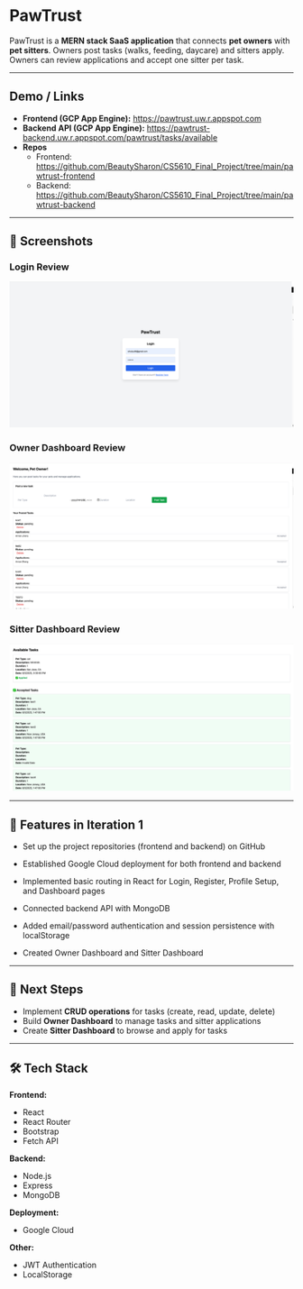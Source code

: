 # PawTrust

PawTrust is a **MERN stack SaaS application** that connects **pet owners** with **pet sitters**. Owners post tasks (walks, feeding, daycare) and sitters apply. Owners can review applications and accept one sitter per task.

---

## Demo / Links

- **Frontend (GCP App Engine):** https://pawtrust.uw.r.appspot.com
- **Backend API (GCP App Engine):** https://pawtrust-backend.uw.r.appspot.com/pawtrust/tasks/available
- **Repos**
  - Frontend: https://github.com/BeautySharon/CS5610_Final_Project/tree/main/pawtrust-frontend
  - Backend: https://github.com/BeautySharon/CS5610_Final_Project/tree/main/pawtrust-backend

---

## 📸 Screenshots

### Login Review

<img src="public/images/login.png" alt="Login Review" width="600" />

### Owner Dashboard Review

<img src="public/images/ownerdashboard.png" alt="Owner Dashboard Review review screenshot" width="600" />

### Sitter Dashboard Review

<img src="public/images/sitterdashboard.png" alt="Sitter Dashboard Review review screenshot" width="600" />

---

## 📂 Features in Iteration 1

- Set up the project repositories (frontend and backend) on GitHub

- Established Google Cloud deployment for both frontend and backend

- Implemented basic routing in React for Login, Register, Profile Setup, and Dashboard pages

- Connected backend API with MongoDB

- Added email/password authentication and session persistence with localStorage

- Created Owner Dashboard and Sitter Dashboard

---

## 📌 Next Steps

- Implement **CRUD operations** for tasks (create, read, update, delete)
- Build **Owner Dashboard** to manage tasks and sitter applications
- Create **Sitter Dashboard** to browse and apply for tasks

---

## 🛠️ Tech Stack

**Frontend:**

- React
- React Router
- Bootstrap
- Fetch API

**Backend:**

- Node.js
- Express
- MongoDB

**Deployment:**

- Google Cloud

**Other:**

- JWT Authentication
- LocalStorage
